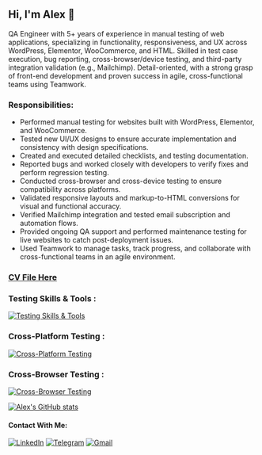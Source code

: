 ## Hi, I'm Alex 👋

QA Engineer with 5+ years of experience in manual testing of web applications, specializing in functionality, responsiveness, and UX across WordPress, Elementor, WooCommerce, and HTML. Skilled in test case execution, bug reporting, cross-browser/device testing, and third-party integration validation (e.g., Mailchimp). Detail-oriented, with a strong grasp of front-end development and proven success in agile, cross-functional teams using Teamwork.

### Responsibilities:
<ul>
  <li> Performed manual testing for websites built with WordPress, Elementor, and WooCommerce.</li>
  <li> Tested new UI/UX designs to ensure accurate implementation and consistency with design specifications.</li>
  <li> Created and executed detailed checklists, and testing documentation.</li>
  <li> Reported bugs and worked closely with developers to verify fixes and perform regression testing.</li>
  <li> Conducted cross-browser and cross-device testing to ensure compatibility across platforms.</li>
  <li> Validated responsive layouts and markup-to-HTML conversions for visual and functional accuracy.</li>
  <li> Verified Mailchimp integration and tested email subscription and automation flows.</li>
  <li> Provided ongoing QA support and performed maintenance testing for live websites to catch post-deployment issues.</li>
  <li> Used Teamwork to manage tasks, track progress, and collaborate with cross-functional teams in an agile environment.</li>
</ul>

### [CV File Here](https://github.com/AlexKuchkov/Resume/blob/5a76f7b0f27e6425007a2cb1e7fb2586342d4035/AKResume.pdf)

### Testing Skills & Tools :
[![Testing Skills & Tools](https://go-skill-icons.vercel.app/api/icons?i=wordpress,lighthouse,shopify,html,css,bootstrap,react,js,xcode,vscode,slack,teams,jira,notion,git,github,ai,ps,xd,indesign,figma&theme=dark&perline=5)](#)

### Cross-Platform Testing :
[![Cross-Platform Testing](https://go-skill-icons.vercel.app/api/icons?i=windows,apple,android,&theme=dark)](#)

### Cross-Browser Testing :
[![Cross-Browser Testing](https://go-skill-icons.vercel.app/api/icons?i=chrome,safari,firefox,edge,opera,&theme=dark)](#)

[![Alex's GitHub stats](https://github-readme-stats.vercel.app/api?username=AlexKuchkov&show_icons=true&theme=transparent)](#)


#### Contact With Me:
[![LinkedIn](https://custom-icon-badges.demolab.com/badge/LinkedIn-0A66C2?logo=linkedin-white&logoColor=fff)](https://www.linkedin.com/in/alexkuchkov)
[![Telegram](https://img.shields.io/badge/Telegram-2CA5E0?logo=telegram&logoColor=white)](https://t.me/Hollister89)
[![Gmail](https://img.shields.io/badge/Gmail-D14836?logo=gmail&logoColor=white)](mailto:alexku4kov@gmail.com)

